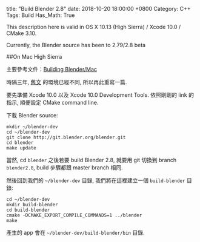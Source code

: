 title: "Build Blender 2.8"
date: 2018-10-20 18:00:00 +0800
Category: C++
Tags: Build
Has_Math: True

This description here is valid in OS X 10.13 (High Sierra) / Xcode 10.0 / CMake 3.10.

Currently, the Blender source has been to 2.79/2.8 beta

<!-- more -->

##On Mac High Sierra

主要參考文件：[Building Blender/Mac](https://wiki.blender.org/wiki/Building_Blender/Mac)

時隔三年, [舊文](http://rd.coding-addict.com/build-blender-on-os-x-1010.html)  的環境已經不同,
所以再此重寫一篇.

要先準備 Xcode 10.0 以及 Xcode 10.0 Development Tools.
依照剛剛的 link 的指示, 順便設定 CMake command line.

下載 Blender source:

	mkdir ~/blender-dev
	cd ~/blender-dev
	git clone http://git.blender.org/blender.git
	cd blender
	make update

當然, cd `blender` 之後若要 build Blender 2.8, 就要用 git 切換到 branch `blender2.8`,
build 步驟都跟 master branch 相同.

然後回到我們的 `~/blender-dev` 目錄, 我們將在這裡建立一個 `build-blender` 目錄:

	cd ~/blender-dev
	mkdir build-blender
	cd build-blender
	cmake -DCMAKE_EXPORT_COMPILE_COMMANDS=1 ../blender
	make

產生的 app 會在 `~/blender-dev/build-blender/bin` 目錄.
#
